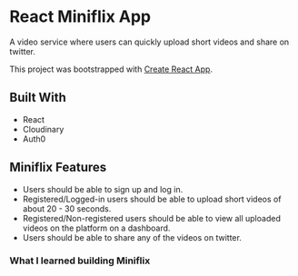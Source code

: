 # React Miniflix App 

A video service where users can quickly upload short videos and share on twitter. 

This project was bootstrapped with [Create React App](https://github.com/facebook/create-react-app).

## Built With

* React 
* Cloudinary 
* Auth0

## Miniflix Features

* Users should be able to sign up and log in.
* Registered/Logged-in users should be able to upload short videos of about 20 - 30 seconds.
* Registered/Non-registered users should be able to view all uploaded videos on the platform on a dashboard.
* Users should be able to share any of the videos on twitter.


### What I learned building Miniflix

